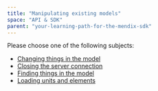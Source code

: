 ```yaml
---
title: "Manipulating existing models"
space: "API & SDK"
parent: "your-learning-path-for-the-mendix-sdk"
---
```

Please choose one of the following subjects:

*   [Changing things in the model](changing-things-in-the-model)
*   [Closing the server connection](closing-the-server-connection)
*   [Finding things in the model](finding-things-in-the-model)
*   [Loading units and elements](loading-units-and-elements)
